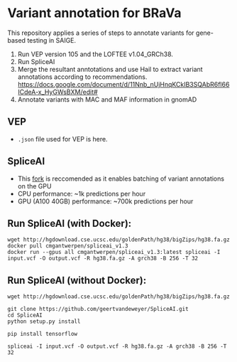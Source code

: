 # Variant annotation for BRaVa
This repository applies a series of steps to annotate variants for gene-based testing in SAIGE.
1. Run VEP version 105 and the LOFTEE v1.04_GRCh38.
2. Run SpliceAI
3. Merge the resultant anntotations and use Hail to extract variant annotations according to recommendations. https://docs.google.com/document/d/11Nnb_nUjHnqKCkIB3SQAbR6fl66ICdeA-x_HyGWsBXM/edit#
4. Annotate variants with MAC and MAF information in gnomAD

## VEP
- `.json` file used for VEP is here.

## SpliceAI
- This [fork](https://github.com/geertvandeweyer/SpliceAI) is reccomended as it enables batching of variant annotations on the GPU 
- CPU performance: ~1k predictions per hour
- GPU (A100 40GB) performance: ~700k predictions per hour

## Run SpliceAI (with Docker):
```
wget http://hgdownload.cse.ucsc.edu/goldenPath/hg38/bigZips/hg38.fa.gz
docker pull cmgantwerpen/spliceai_v1.3
docker run --gpus all cmgantwerpen/spliceai_v1.3:latest spliceai -I input.vcf -O output.vcf -R hg38.fa.gz -A grch38 -B 256 -T 32 
```
## Run SpliceAI (without Docker):
```
wget http://hgdownload.cse.ucsc.edu/goldenPath/hg38/bigZips/hg38.fa.gz

git clone https://github.com/geertvandeweyer/SpliceAI.git
cd SpliceAI
python setup.py install

pip install tensorflow

spliceai -I input.vcf -O output.vcf -R hg38.fa.gz -A grch38 -B 256 -T 32 
```
